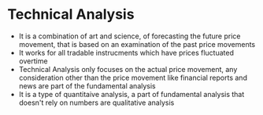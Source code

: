 # Technical Analysis

- It is a combination of art and science, of forecasting the future price movement, that is based on an examination of the past price movements
- It works for all tradable instrucments which have prices fluctuated overtime
- Technical Analysis only focuses on the actual price movement, any consideration other than the price movement like financial reports and news are part of the fundamental analysis
- It is a type of quantitaive analysis, a part of fundamental analysis that doesn't rely on numbers are qualitative analysis
